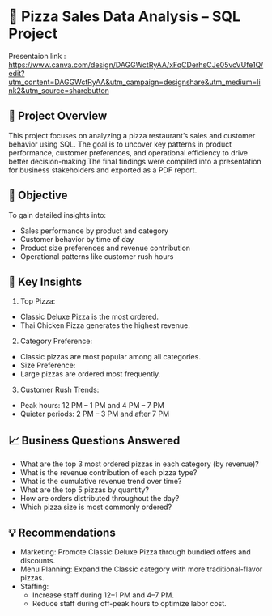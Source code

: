 # 🍕 Pizza Sales Data Analysis – SQL Project

Presentaion link : https://www.canva.com/design/DAGGWctRyAA/xFqCDerhsCJe05vcVUfe1Q/edit?utm_content=DAGGWctRyAA&utm_campaign=designshare&utm_medium=link2&utm_source=sharebutton

## 📌 Project Overview
This project focuses on analyzing a pizza restaurant’s sales and customer behavior using SQL. The goal is to uncover key patterns in product performance, customer preferences, and operational efficiency to drive better decision-making.The final findings were compiled into a presentation for business stakeholders and exported as a PDF report.

## 🎯 Objective
To gain detailed insights into:
- Sales performance by product and category
- Customer behavior by time of day
- Product size preferences and revenue contribution
- Operational patterns like customer rush hours

## 🧠 Key Insights
1. Top Pizza:
- Classic Deluxe Pizza is the most ordered.
- Thai Chicken Pizza generates the highest revenue.
2. Category Preference:
- Classic pizzas are most popular among all categories.
- Size Preference:
- Large pizzas are ordered most frequently.
3. Customer Rush Trends:
- Peak hours: 12 PM – 1 PM and 4 PM – 7 PM
- Quieter periods: 2 PM – 3 PM and after 7 PM

## 📈 Business Questions Answered
- What are the top 3 most ordered pizzas in each category (by revenue)?
- What is the revenue contribution of each pizza type?
- What is the cumulative revenue trend over time?
- What are the top 5 pizzas by quantity?
- How are orders distributed throughout the day?
- Which pizza size is most commonly ordered?

## 💡 Recommendations
- Marketing: Promote Classic Deluxe Pizza through bundled offers and discounts.
- Menu Planning: Expand the Classic category with more traditional-flavor pizzas.
- Staffing:
    - Increase staff during 12–1 PM and 4–7 PM.
    - Reduce staff during off-peak hours to optimize labor cost.
